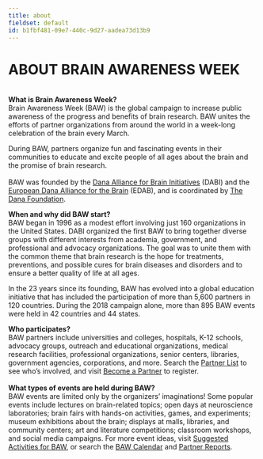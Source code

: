 ```yaml
---
title: about
fieldset: default
id: b1fbf481-09e7-440c-9d27-aadea73d13b9
---
```

<div class="grid_9"> <div id="ctl00_ContentPlaceHolder1_cntMainContent"> <p><strong></strong></p><h1><strong>ABOUT BRAIN AWARENESS WEEK&nbsp;</strong></h1><strong> </strong><p></p> <p><strong><br>What is Brain Awareness Week?<br></strong>Brain Awareness Week (BAW) is the global campaign&nbsp;to increase public awareness of the progress and benefits of brain research. BAW unites the efforts of partner organizations from around the world in a week-long celebration of the brain every March.</p> <p>During BAW, partners organize fun and fascinating events in their communities to educate and excite people of all ages about the brain and the promise of brain research.<br><strong></strong>&nbsp;<br>BAW was founded by the <a href="http://www.dana.org/About/DABI/">Dana Alliance for Brain Initiatives</a> (DABI) and the <a href="http://www.dana.org/About/EDAB/">European Dana Alliance for the Brain</a> (EDAB), and is coordinated by <a href="http://www.dana.org/">The Dana Foundation</a>.</p> <p><strong>When and why did BAW start?</strong><br> BAW began in 1996 as a modest effort involving just 160 organizations in the United States. DABI organized the first BAW to bring together diverse groups with different interests from academia, government, and professional and advocacy organizations. The goal was to unite them with the common theme that brain research is the hope for treatments, preventions, and possible cures for brain diseases and disorders and to ensure a better quality of life at all ages. </p> <p>In the 23 years since its founding, BAW has evolved into a global education initiative that has included the participation of more than 5,600 partners in 120 countries. During the 2018 campaign alone, more than 895 BAW events were held in 42 countries and 44 states. <span>&nbsp;</span><span></span></p> <p><strong>Who participates?</strong><br> BAW partners include universities and colleges, hospitals, K-12 schools, advocacy groups, outreach and educational organizations, medical research facilities, professional organizations, senior centers, libraries, government agencies, corporations, and more. Search the <a href="http://www.dana.org/baw/partnerlist">Partner List</a> to see who’s involved, and <span>visit </span><a href="http://www.dana.org/BAW/register">Become a Partner</a><span> to register.<br><br></span><strong>What types of events are held during BAW?</strong><br> BAW events are limited only by the organizers’ imaginations! Some popular events include lectures on brain-related topics; open days at neuroscience laboratories; brain fairs with hands-on activities, games, and experiments; museum exhibitions about the brain; displays at malls, libraries, and community centers; art and literature competitions; classroom workshops, and social media campaigns. For more event ideas, visit <a href="http://www.dana.org/BAW/eventideas">Suggested Activities for BAW</a>, or search the <a href="http://www.dana.org/baw/calendar">BAW Calendar</a> and <a href="http://www.dana.org/BAW/partnerreports">Partner Reports</a>. </p> </div> </div>
